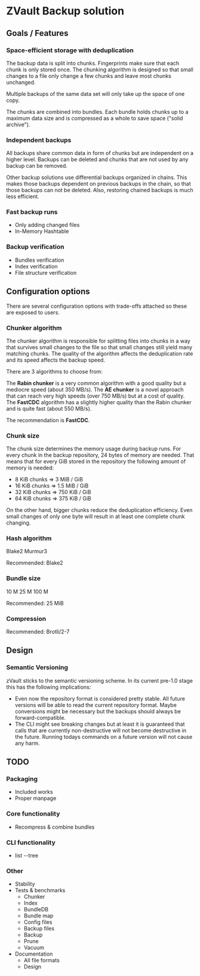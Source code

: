 # ZVault Backup solution

## Goals / Features


### Space-efficient storage with deduplication
The backup data is split into chunks. Fingerprints make sure that each chunk is
only stored once. The chunking algorithm is designed so that small changes to a
file only change a few chunks and leave most chunks unchanged.

Multiple backups of the same data set will only take up the space of one copy.

The chunks are combined into bundles. Each bundle holds chunks up to a maximum
data size and is compressed as a whole to save space ("solid archive").


### Independent backups
All backups share common data in form of chunks but are independent on a higher
level. Backups can be deleted and chunks that are not used by any backup can be
removed.

Other backup solutions use differential backups organized in chains. This makes
those backups dependent on previous backups in the chain, so that those backups
can not be deleted. Also, restoring chained backups is much less efficient.


### Fast backup runs
* Only adding changed files
* In-Memory Hashtable


### Backup verification
* Bundles verification
* Index verification
* File structure verification



## Configuration options
There are several configuration options with trade-offs attached so these are
exposed to users.


### Chunker algorithm
The chunker algorithm is responsible for splitting files into chunks in a way
that survives small changes to the file so that small changes still yield
many matching chunks. The quality of the algorithm affects the deduplication
rate and its speed affects the backup speed.

There are 3 algorithms to choose from:

The **Rabin chunker** is a very common algorithm with a good quality but a
mediocre speed (about 350 MB/s).
The **AE chunker** is a novel approach that can reach very high speeds
(over 750 MB/s) but at a cost of quality.
The **FastCDC** algorithm has a slightly higher quality than the Rabin chunker
and is quite fast (about 550 MB/s).

The recommendation is **FastCDC**.


### Chunk size
The chunk size determines the memory usage during backup runs. For every chunk
in the backup repository, 24 bytes of memory are needed. That means that for
every GiB stored in the repository the following amount of memory is needed:
- 8 KiB chunks => 3 MiB / GiB
- 16 KiB chunks => 1.5 MiB / GiB
- 32 KiB chunks => 750 KiB / GiB
- 64 KiB chunks => 375 KiB / GiB

On the other hand, bigger chunks reduce the deduplication efficiency. Even small
changes of only one byte will result in at least one complete chunk changing.


### Hash algorithm
Blake2
Murmur3

Recommended: Blake2


### Bundle size
10 M
25 M
100 M

Recommended: 25 MiB


### Compression

Recommended: Brotli/2-7


## Design


### Semantic Versioning

zVault sticks to the semantic versioning scheme. In its current pre-1.0 stage
this has the following implications:
- Even now the repository format is considered pretty stable. All future
  versions will be able to read the current repository format. Maybe conversions
  might be necessary but the backups should always be forward-compatible.
- The CLI might see breaking changes but at least it is guaranteed that calls
  that are currently non-destructive will not become destructive in the future.
  Running todays commands on a future version will not cause any harm.


## TODO

### Packaging
- Included works
- Proper manpage

### Core functionality
- Recompress & combine bundles

### CLI functionality
- list --tree

### Other
- Stability
- Tests & benchmarks
  - Chunker
  - Index
  - BundleDB
  - Bundle map
  - Config files
  - Backup files
  - Backup
  - Prune
  - Vacuum
- Documentation
  - All file formats
  - Design
